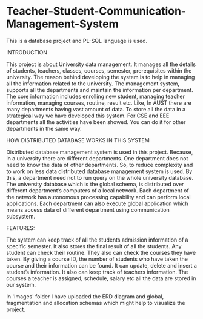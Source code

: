 # Teacher-Student-Communication-Management-System
This is a database project and PL-SQL language is used.

INTRODUCTION

This project is about University data management. It manages all the details of students, teachers, classes, courses, semester, prerequisites within the university. The reason behind developing the system is to help in managing all the information related to the university.
The management system, supports all the departments and maintain the information per department. The core information includes enrolling new student, managing teacher information, managing courses, routine, result etc.
Like, In AUST there are many departments having vast amount of data. To store all the data in a strategical way we have developed this system.
For CSE and EEE departments all the activities have been showed. You can do it for other departments in the same way.


HOW DISTRIBUTED DATABASE WORKS IN THIS SYSTEM

Distributed database management system is used in this project. Because, in a university there are different departments. One department does not need to know the data of other departments. So, to reduce complexity and to work on less data distributed database management system is used. By this, a department need not to run query on the whole university database.
The university database which is the global schema, is distributed over different department’s computers of a local network. Each department of the network has autonomous processing capability and can perform local applications. Each department can also execute global application which means access data of different department using communication subsystem.


FEATURES:

The system can keep track of all the students admission information of a specific semester. It also stores the final result of all the students. Any student can check their routine. They also can check the courses they have taken.
By giving a course ID, the number of students who have taken the course and their information can be found. It can update, delete and insert a student’s information.
It also can keep track of teachers information. The courses a teacher is assigned, schedule, salary etc all the data are stored in our system.


In 'Images' folder I have uploaded the ERD diagram and global, fragmentation and allocation schemas which might help to visualize the project. 
